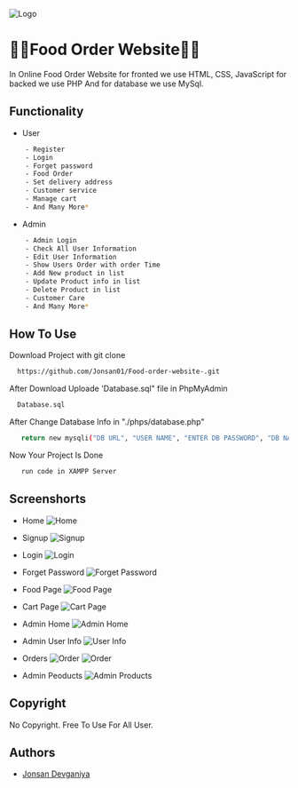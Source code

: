![Logo](https://user-images.githubusercontent.com/110719803/183276038-8f3b0506-c876-4249-b3e5-232008416589.png)
# 🧑‍💻Food Order Website🧑‍💻

In Online Food Order Website for fronted we use HTML, CSS, JavaScript for backed we use PHP And for database we use MySql.


## Functionality 

- User

```bash
    - Register
    - Login
    - Forget password 
    - Food Order
    - Set delivery address 
    - Customer service 
    - Manage cart
    - And Many More*
```

- Admin

```bash
    - Admin Login
    - Check All User Information 
    - Edit User Information
    - Show Users Order with order Time
    - Add New product in list
    - Update Product info in list
    - Delete Product in list  
    - Customer Care
    - And Many More*
```
## How To Use

Download Project with git clone 

```bash
  https://github.com/Jonsan01/Food-order-website-.git
```
After Download Uploade 'Database.sql" file in PhpMyAdmin
```bash
  Database.sql
```
After Change Database Info in "./phps/database.php"
```bash
   return new mysqli("DB URL", "USER NAME", "ENTER DB PASSWORD", "DB NAME");
```
Now Your Project Is Done
```bash
   run code in XAMPP Server
```
## Screenshorts

- Home
![Home](https://user-images.githubusercontent.com/110719803/183275117-aebf562a-d8aa-4818-9a7a-1f6fa8640487.png)

- Signup
![Signup](https://user-images.githubusercontent.com/110719803/183275196-fca4c596-6b15-4e3f-b6cc-32413dc48985.png)

- Login
![Login](https://user-images.githubusercontent.com/110719803/183275220-89bd6d7f-19e8-48b6-b083-9ea9fa43ff73.png)

- Forget Password
![Forget Password](https://user-images.githubusercontent.com/110719803/183275257-9aac5400-e32f-43b6-9408-a2e2c5beff06.png)

- Food Page
![Food Page](https://user-images.githubusercontent.com/110719803/183275315-062ed193-79ce-43bb-9770-be68dd6bd46a.png)

- Cart Page
![Cart Page](https://user-images.githubusercontent.com/110719803/183275352-69da8df7-3907-483d-8c05-50c845a00830.png)

- Admin Home
![Admin Home](https://user-images.githubusercontent.com/110719803/183275417-deb3be73-a484-4777-abe0-b58251ce51c4.png)

- Admin User Info
![User Info](https://user-images.githubusercontent.com/110719803/183275439-cbc798ed-e419-4dfe-bbac-074e5e22ca9b.png)

- Orders
![Order](https://user-images.githubusercontent.com/110719803/183275461-058e2924-9060-4d2c-933d-6e715b22031e.png)
![Order](https://user-images.githubusercontent.com/110719803/183275469-c1cb529a-8984-48e3-beeb-36952c575fc1.png)

- Admin Peoducts
![Admin Products](https://user-images.githubusercontent.com/110719803/183275498-539c4016-39a5-4666-a673-ac5da3583999.png)




## Copyright

No Copyright. Free To Use For All User.

## Authors

- [Jonsan Devganiya](https://github.com/Jonsan01)

